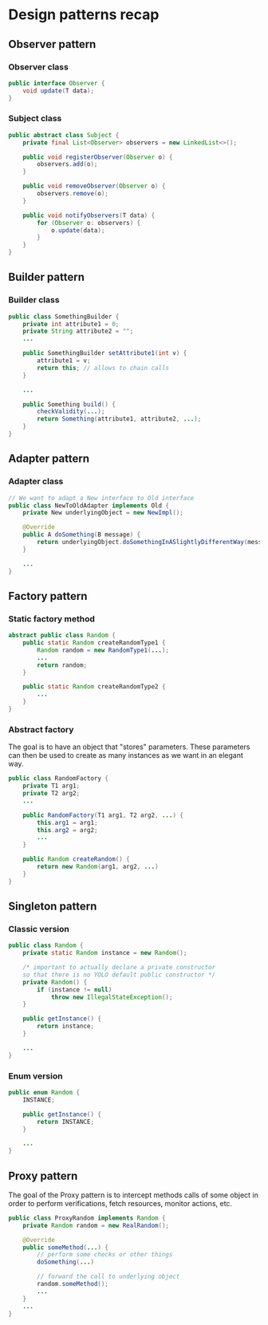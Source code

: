 # Design patterns recap
## Observer pattern
### Observer class
```java
public interface Observer {
    void update(T data);
}
```
### Subject class
```java
public abstract class Subject {
    private final List<Observer> observers = new LinkedList<>();

    public void registerObserver(Observer o) {
        observers.add(o);
    }

    public void removeObserver(Observer o) {
        observers.remove(o);
    }

    public void notifyObservers(T data) {
        for (Observer o: observers) {
            o.update(data);
        }
    }
}
```

## Builder pattern
### Builder class
```java
public class SomethingBuilder {
    private int attribute1 = 0;
    private String attribute2 = "";
    ...

    public SomethingBuilder setAttribute1(int v) {
        attribute1 = v;
        return this; // allows to chain calls
    }

    ...

    public Something build() {
        checkValidity(...);
        return Something(attribute1, attribute2, ...);
    }
} 
```

## Adapter pattern
### Adapter class
```java
// We want to adapt a New interface to Old interface
public class NewToOldAdapter implements Old {
    private New underlyingObject = new NewImpl();

    @Override
    public A doSomething(B message) {
        return underlyingObject.doSomethingInASlightlyDifferentWay(message, 123);
    }

    ...
}
```

## Factory pattern
### Static factory method
```java
abstract public class Random {
    public static Random createRandomType1 {
        Random random = new RandomType1(...);
        ...
        return random;
    }

    public static Random createRandomType2 {
        ...
    }
}
```

### Abstract factory
The goal is to have an object that "stores" parameters. These parameters
can then be used to create as many instances as we want in an elegant way.

```java
public class RandomFactory {
    private T1 arg1;
    private T2 arg2;
    ...

    public RandomFactory(T1 arg1, T2 arg2, ...) {
        this.arg1 = arg1;
        this.arg2 = arg2;
        ...
    }

    public Random createRandom() {
        return new Random(arg1, arg2, ...)
    }
}
```

## Singleton pattern
### Classic version
```java
public class Random {
    private static Random instance = new Random();

    /* important to actually declare a private constructor
    so that there is no YOLO default public constructor */
    private Random() {
        if (instance != null)
            throw new IllegalStateException();
    }

    public getInstance() {
        return instance;
    }

    ...
}
```

### Enum version
```java
public enum Random {
    INSTANCE;

    public getInstance() {
        return INSTANCE;
    }

    ...
}
```

## Proxy pattern
The goal of the Proxy pattern is to intercept
methods calls of some object in order to perform verifications,
fetch resources, monitor actions, etc.

```java
public class ProxyRandom implements Random {
    private Random random = new RealRandom();

    @Override
    public someMethod(...) {
        // perform some checks or other things
        doSomething(...)

        // forward the call to underlying object
        random.someMethod();
        ...
    }
    ...
}
```
